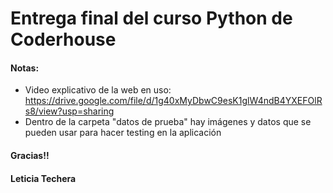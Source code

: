 # Entrega final del curso Python de Coderhouse

#### Notas:
- Video explicativo de la web en uso: https://drive.google.com/file/d/1g40xMyDbwC9esK1glW4ndB4YXEFOlRs8/view?usp=sharing
- Dentro de la carpeta "datos de prueba" hay imágenes y datos que se pueden usar para hacer testing en la aplicación

#### Gracias!!
#### Leticia Techera
